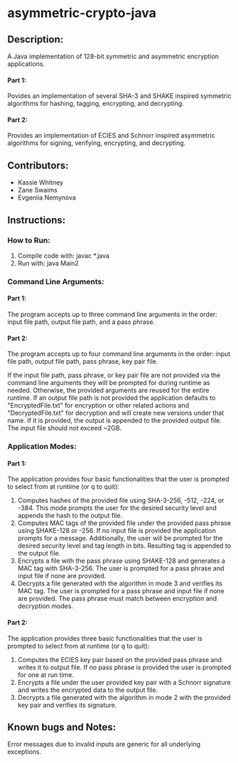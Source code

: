 # asymmetric-crypto-java
## Description: 
A Java implementation of 128-bit symmetric and asymmetric encryption applications. 
#### Part 1: 
Povides an implementation of several SHA-3 and SHAKE inspired symmetric algorithms for hashing, tagging, encrypting, and decrypting. 
#### Part 2: 
Provides an implementation of ECIES and Schnorr inspired asymmetric algorithms for signing, verifying, encrypting, and decrypting.

## Contributors:
- Kassie Whitney
- Zane Swaims
- Evgeniia Nemynova

## Instructions:
### How to Run:
1) Compile code with: javac *.java
2) Run with: java Main2

### Command Line Arguments:
#### Part 1:
The program accepts up to three command line arguments in the order: input file path, output file path, and a pass phrase. 
#### Part 2:
The program accepts up to four command line arguments in the order: input file path, output file path, pass phrase, key pair file. 

If the input file path, pass phrase, or key pair file are not provided via the command line arguments they will be prompted for during runtime as needed. Otherwise, the provided arguments are reused for the entire runtime. If an output file path is not provided the application defaults to "EncryptedFile.txt" for encryption or other related actions and "DecryptedFile.txt" for decryption and will create new versions under that name. If it is provided, the output is appended to the provided output file.
The input file should not exceed ~2GB.

### Application Modes:
#### Part 1:
The application provides four basic functionalities that the user is prompted to select from at runtime (or q to quit):
1) Computes hashes of the provided file using SHA-3-256, -512, -224, or -384. This mode prompts the user for the desired security level and appends the hash to the output file.
2) Computes MAC tags of the provided file under the provided pass phrase using SHAKE-128 or -256. If no input file is provided the application prompts for a message. Additionally, the user will be prompted for the desired security level and tag length in bits. Resulting tag is appended to the output file.
3) Encrypts a file with the pass phrase using SHAKE-128 and generates a MAC tag with SHA-3-256. The user is prompted for a pass phrase and input file if none are provided.
4) Decrypts a file generated with the algorithm in mode 3 and verifies its MAC tag. The user is prompted for a pass phrase and input file if none are provided.
The pass phrase must match between encryption and decryption modes.
#### Part 2:
The application provides three basic functionalities that the user is prompted to select from at runtime (or q to quit):
1) Computes the ECIES key pair based on the provided pass phrase and writes it to output file. If no pass phrase is provided the user is prompted for one at run time.
2) Encrypts a file under the user provided key pair with a Schnorr signature and writes the encrypted data to the output file.
3) Decrypts a file generated with the algorithm in mode 2 with the provided key pair and verifies its signature.

## Known bugs and Notes:
Error messages due to invalid inputs are generic for all underlying exceptions.
